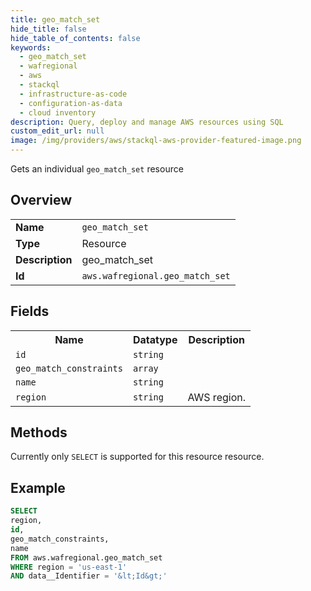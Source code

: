 ```yaml
---
title: geo_match_set
hide_title: false
hide_table_of_contents: false
keywords:
  - geo_match_set
  - wafregional
  - aws
  - stackql
  - infrastructure-as-code
  - configuration-as-data
  - cloud inventory
description: Query, deploy and manage AWS resources using SQL
custom_edit_url: null
image: /img/providers/aws/stackql-aws-provider-featured-image.png
---
```

Gets an individual <code>geo_match_set</code> resource

## Overview
<table><tbody>
<tr><td><b>Name</b></td><td><code>geo_match_set</code></td></tr>
<tr><td><b>Type</b></td><td>Resource</td></tr>
<tr><td><b>Description</b></td><td>geo_match_set</td></tr>
<tr><td><b>Id</b></td><td><code>aws.wafregional.geo_match_set</code></td></tr>
</tbody></table>

## Fields
<table><tbody>
<tr><th>Name</th><th>Datatype</th><th>Description</th></tr>
<tr><td><code>id</code></td><td><code>string</code></td><td></td></tr>
<tr><td><code>geo_match_constraints</code></td><td><code>array</code></td><td></td></tr>
<tr><td><code>name</code></td><td><code>string</code></td><td></td></tr>
<tr><td><code>region</code></td><td><code>string</code></td><td>AWS region.</td></tr>

</tbody></table>

## Methods
Currently only <code>SELECT</code> is supported for this resource resource.





## Example
```sql
SELECT
region,
id,
geo_match_constraints,
name
FROM aws.wafregional.geo_match_set
WHERE region = 'us-east-1'
AND data__Identifier = '&lt;Id&gt;'
```
